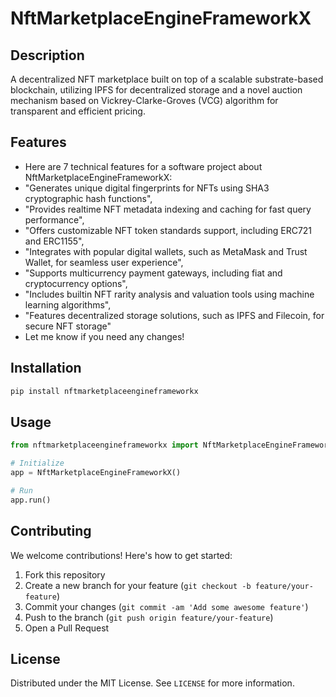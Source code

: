 # NftMarketplaceEngineFrameworkX

## Description

A decentralized NFT marketplace built on top of a scalable substrate-based blockchain, utilizing IPFS for decentralized storage and a novel auction mechanism based on Vickrey-Clarke-Groves (VCG) algorithm for transparent and efficient pricing.

## Features

- Here are 7 technical features for a software project about NftMarketplaceEngineFrameworkX:
- "Generates unique digital fingerprints for NFTs using SHA3 cryptographic hash functions",
- "Provides realtime NFT metadata indexing and caching for fast query performance",
- "Offers customizable NFT token standards support, including ERC721 and ERC1155",
- "Integrates with popular digital wallets, such as MetaMask and Trust Wallet, for seamless user experience",
- "Supports multicurrency payment gateways, including fiat and cryptocurrency options",
- "Includes builtin NFT rarity analysis and valuation tools using machine learning algorithms",
- "Features decentralized storage solutions, such as IPFS and Filecoin, for secure NFT storage"
- Let me know if you need any changes!
## Installation

```bash
pip install nftmarketplaceengineframeworkx
```

## Usage

```python
from nftmarketplaceengineframeworkx import NftMarketplaceEngineFrameworkX

# Initialize
app = NftMarketplaceEngineFrameworkX()

# Run
app.run()
```

## Contributing

We welcome contributions! Here's how to get started:

1. Fork this repository
2. Create a new branch for your feature (`git checkout -b feature/your-feature`)
3. Commit your changes (`git commit -am 'Add some awesome feature'`)
4. Push to the branch (`git push origin feature/your-feature`)
5. Open a Pull Request

## License

Distributed under the MIT License. See `LICENSE` for more information.
